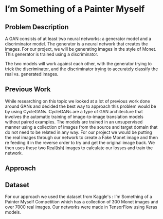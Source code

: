 # I’m Something of a Painter Myself

## Problem Description
A GAN consists of at least two neural networks: a generator model and a discriminator model. The generator is a neural network that creates the images. For our project, we will be generating images in the style of Monet. This generator is trained using a discriminator.

The two models will work against each other, with the generator trying to trick the discriminator, and the discriminator trying to accurately classify the real vs. generated images.


## Previous Work
While researching on this topic we looked at a lot of previous work done around GANs and decided the best way to approach this problem would be by using CycleGANs. 
CycleGANs are a type of GAN architecture that involves the automatic training of image-to-image translation models without paired examples. The models are trained in an unsupervised manner using a collection of images from the source and target domain that do not need to be related in any way. For our project we would be putting the real images through our network to create a Fake Monet image and then re feeding it in the reverse order to try and get the original image back. We then uses these two Real(ish) images to calculate our losses and train the network.

## Approach

## Dataset
For our approach we used the dataset from Kaggle's : I’m Something of a Painter Myself Competition which has a collection of 300 Monet images and over 7000 real images. Our networks were made in TensorFlow using Keras models. 
